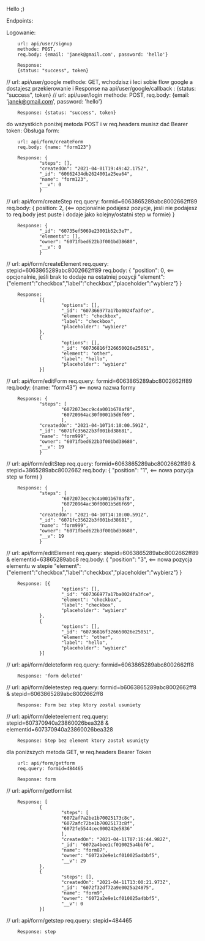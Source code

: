 Hello ;)

Endpoints:

Logowanie:

        url: api/user/signup 
        methode: POST, 
        req.body: {email: 'janek@gmail.com', password: 'hello'}
        
        Response: 
        {status: "success", token}
//
        url: api/user/google 
        methode: GET, 
        wchodzisz i leci sobie flow google a dostajesz  przekierowanie i Response na api/user/google/callback : 
        {status: "success", token}
//
        url: api/user/login 
        methode: POST, 
        req.body: {email: 'janek@gmail.com', password: 'hello'} 
        
        Response: {status: "success", token}


do wszystkich poniżej metoda POST i w req.headers musisz dać Bearer token:
Obsługa form: 

        url: api/form/createForm  
        req.body: {name: "form123"}
        
        Response: {
                "steps": [],
                "createdOn": "2021-04-01T19:49:42.175Z",
                "_id": "60662434db2624001a25ea64",
                "name": "form123",
                "__v": 0
                }
//
        url: api/form/createStep
        req.query: formid=6063865289abc8002662ff89
        req.body: 
        {
            position: 2, (<== opcjonalnie podajesz pozycje, jesli nie podajesz to req.body jest puste i dodaje jako kolejny/ostatni step w formie)
        }

        Response: {
                "_id": "60735ef5069e23001b52c3e7",
                "elements": [],
                "owner": "6071fbed622b3f001bd38680",
                "__v": 0
                }
//
        url: api/form/createElement
        req.query: stepid=6063865289abc8002662ff89
        req.body: 
        {
            "position": 0, <== opcjonalnie, jeśli brak to dodaje na ostatniej pozycji
            "element": {"element":"checkbox","label":"checkbox","placeholder":"wybierz"}
        }

        Response: 
                [{
                        "options": [],
                        "_id": "607366977a17ba0024fa3fce",
                        "element": "checkbox",
                        "label": "checkbox",
                        "placeholder": "wybierz"
                },
                {
                        "options": [],
                        "_id": "60736816f326650026e25051",
                        "element": "other",
                        "label": "hello",
                        "placeholder": "wybierz"
                }]
//
        url: api/form/editForm
        req.query: formid=6063865289abc8002662ff89
        req.body: {name: "form43"} <== nowa nazwa formy
        
        Response: {
                "steps": [
                        "6072073ecc9c4a001b670af8",
                        "60720964ac30f0001b5d6f69",
                        ],      
                "createdOn": "2021-04-10T14:10:00.591Z",
                "_id": "6071fc35622b3f001bd38681",
                "name": "form999",
                "owner": "6071fbed622b3f001bd38680",
                "__v": 19
                }
//
        url: api/form/editStep
        req.query: formid=6063865289abc8002662ff89 & stepid=3865289abc8002662
        req.body: 
        {
            "position": "1", <== nowa pozycja step w form)
        }
        
        Response: {
                "steps": [
                        "6072073ecc9c4a001b670af8",
                        "60720964ac30f0001b5d6f69",
                        ],      
                "createdOn": "2021-04-10T14:10:00.591Z",
                "_id": "6071fc35622b3f001bd38681",
                "name": "form999",
                "owner": "6071fbed622b3f001bd38680",
                "__v": 19
                }
//
        url: api/form/editElement
        req.query: stepid=6063865289abc8002662ff89 & elementid=63865289abc8
        req.body: 
        {
            "position": "3", <== nowa pozycja elementu w stepie
            "element": {"element":"checkbox","label":"checkbox","placeholder":"wybierz"} 
        }

        Response: [{
                        "options": [],
                        "_id": "607366977a17ba0024fa3fce",
                        "element": "checkbox",
                        "label": "checkbox",
                        "placeholder": "wybierz"
                },
                {
                        "options": [],
                        "_id": "60736816f326650026e25051",
                        "element": "other",
                        "label": "hello",
                        "placeholder": "wybierz"
                }]
//
        url: api/form/deleteform
        req.query: formid=6063865289abc8002662ff8
        
        Response: 'form deleted'
//
        url: api/form/deletestep
        req.query: formid=b6063865289abc8002662ff8 & stepid=6063865289abc8002662ff8
        
        Response: Form bez step ktory zostal usuniety
//
        url: api/form/deleteelement
        req.query: stepid=607370940a23860026bea328 & elementid=607370940a23860026bea328
        
        Response: Step bez element ktory został usunięty


dla poniższych metoda GET, w req.headers Bearer Token

        url: api/form/getform
        req.query: formid=484465

        Response: form
//
        url: api/form/getformlist

        Response: [
                {
                        "steps": [
                        "6072af7a2be1b70025173c8c",
                        "6072afc72be1b70025173c8f",
                        "6072fe5544cec000242e5836"
                        ],
                        "createdOn": "2021-04-11T07:16:44.982Z",
                        "_id": "6072a4bee1cf010025a4bbf6",
                        "name": "form87",
                        "owner": "6072a2e9e1cf010025a4bbf5",
                        "__v": 29
                },
                {
                        "steps": [],
                        "createdOn": "2021-04-11T13:00:21.973Z",
                        "_id": "6072f32df72a9e0025a24875",
                        "name": "form9",
                        "owner": "6072a2e9e1cf010025a4bbf5",
                        "__v": 0
                }]
//
        url: api/form/getstep
        req.query: stepid=484465

        Response: step


